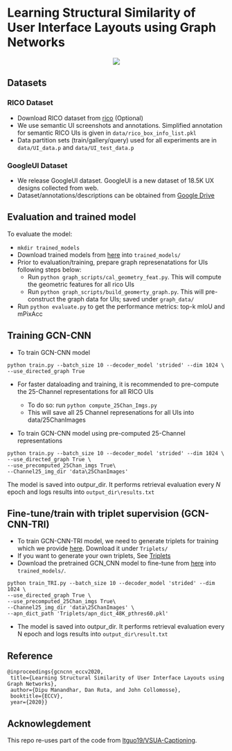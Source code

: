 # Learning Structural Similarity of User Interface Layouts using Graph Networks

<div align="center">
  <img src="data/gcncnn_arch.png"/>
</div>


## Datasets
### RICO Dataset
* Download RICO dataset from [rico](https://interactionmining.org/rico) (Optional)
* We use semantic UI screenshots and annotations. Simplified annotation for semantic RICO UIs is given in `data/rico_box_info_list.pkl`
* Data partition sets (train/gallery/query) used for all experiments are in `data/UI_data.p` and `data/UI_test_data.p`
 

### GoogleUI Dataset
* We release GoogleUI dataset. GoogleUI is a new dataset of 18.5K UX designs collected from web.
* Dataset/annotations/descriptions can be obtained from [Google Drive](https://drive.google.com/drive/folders/1LdhtDfiv48jSAbaLmL3rbrLBi4ZByd6p?usp=sharing)



## Evaluation and trained model
To evaluate the model:
* `mkdir trained_models`
* Download  trained models from [here](https://drive.google.com/drive/folders/1aBBUF76I9zXr50Yet3csY1Dhw7--ykti?usp=sharing) into `trained_models/`
* Prior to evaluation/training, prepare graph represenatations for UIs following steps below:
	* Run `python graph_scripts/cal_geometry_feat.py`. This will compute the geometric features for all rico UIs
	* Run `python graph_scripts/build_geomerty_graph.py`. This will pre-construct the graph data for UIs; saved under `graph_data/`
* Run `python evaluate.py` to get the performance metrics: top-k mIoU and mPixAcc


## Training GCN-CNN
* To train GCN-CNN model
```
python train.py --batch_size 10 --decoder_model 'strided' --dim 1024 \
--use_directed_graph True 
```	

* For faster dataloading and training, it is recommended to pre-compute the 25-Channel representations for all RICO UIs
	* To do so: run `python compute_25Chan_Imgs.py` 
	* This will save all 25 Channel represenations for all UIs into data/25ChanImages

* To train GCN-CNN model using pre-computed 25-Channel representations
 
```
python train.py --batch_size 10 --decoder_model 'strided' --dim 1024 \
--use_directed_graph True \
--use_precomputed_25Chan_imgs True\
--Channel25_img_dir 'data\25ChanImages'
```		
The model is saved into outpur_dir. It performs retrieval evaluation every *N* epoch and logs results into `output_dir\results.txt`

## Fine-tune/train with triplet supervision (GCN-CNN-TRI)
* To train GCN-CNN-TRI model, we need to generate triplets  for training which we provide [here](https://drive.google.com/drive/folders/1Qp94A2NQLdBcgaIEuJDJIffk5NHxIVxH?usp=sharing). Download it under `Triplets/`
* If you want to generate your own triplets, See [Triplets](Triplets/)
* Download the pretrained GCN_CNN model to fine-tune from [here](https://drive.google.com/drive/folders/1aBBUF76I9zXr50Yet3csY1Dhw7--ykti?usp=sharing) into `trained_models/`.

```
python train_TRI.py --batch_size 10 --decoder_model 'strided' --dim 1024 \
--use_directed_graph True \
--use_precomputed_25Chan_imgs True\
--Channel25_img_dir 'data\25ChanImages' \
--apn_dict_path 'Triplets/apn_dict_48K_pthres60.pkl'
```

* The model is saved into outpur_dir. It performs retrieval evaluation every N epoch and logs results into `output_dir\result.txt`



## Reference
```
@inproceedings{gcncnn_eccv2020,
 title={Learning Structural Similarity of User Interface Layouts using Graph Networks},
 author={Dipu Manandhar, Dan Ruta, and John Collomosse},
 booktitle={ECCV},
 year={2020}}
```

## Acknowlegdement
This repo re-uses part of the code from [ltguo19/VSUA-Captioning](https://github.com/ltguo19/VSUA-Captioning).
	
